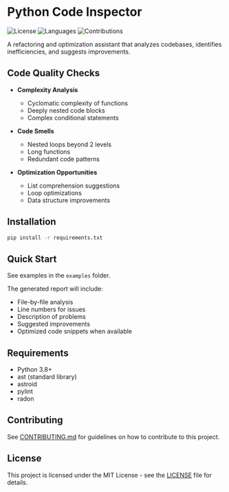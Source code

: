 # Python Code Inspector

![License](https://img.shields.io/github/license/tdiprima/GroqLab-AI)
![Languages](https://img.shields.io/github/languages/top/tdiprima/GroqLab-AI)
![Contributions](https://img.shields.io/badge/contributions-welcome-brightgreen)

A refactoring and optimization assistant that analyzes codebases, identifies inefficiencies, and suggests improvements.

## Code Quality Checks

- **Complexity Analysis**
  - Cyclomatic complexity of functions
  - Deeply nested code blocks
  - Complex conditional statements

- **Code Smells**
  - Nested loops beyond 2 levels
  - Long functions
  - Redundant code patterns

- **Optimization Opportunities**
  - List comprehension suggestions
  - Loop optimizations
  - Data structure improvements

## Installation

```bash
pip install -r requirements.txt
```

## Quick Start

See examples in the `examples` folder.

The generated report will include:
- File-by-file analysis
- Line numbers for issues
- Description of problems
- Suggested improvements
- Optimized code snippets when available

## Requirements

- Python 3.8+
- ast (standard library)
- astroid
- pylint
- radon

## Contributing

See [CONTRIBUTING.md](docs/CONTRIBUTING.md) for guidelines on how to contribute to this project.

## License

This project is licensed under the MIT License - see the [LICENSE](LICENSE) file for details.

<br>

